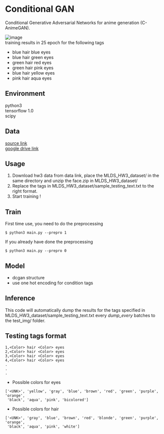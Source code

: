 Conditional GAN
====
Conditional Generative Adversarial Networks for anime generation (C-AnimeGAN).

![image](https://github.com/m516825/Conditional-GAN/blob/master/asset/result.gif) <br />
training results in 25 epoch for the following tags
- blue hair blue eyes
- blue hair green eyes
- green hair red eyes
- green hair pink eyes
- blue hair yellow eyes
- pink hair aqua eyes

## Environment
python3 <br />
tensorflow 1.0 <br />
scipy <br />

## Data
[source link](https://drive.google.com/open?id=0BwJmB7alR-AvMHEtczZZN0EtdzQ) <br />
[google drive link]()

## Usage 
1. Download hw3 data from data link, place the MLDS_HW3_dataset/ in the same directory and unzip the face.zip in MLDS_HW3_dataset/
2. Replace the tags in MLDS_HW3_dataset/sample_testing_text.txt to the right format. 
3. Start training !

## Train
First time use, you need to do the preprocessing
```
$ python3 main.py --prepro 1
```
If you already have done the preprocessing
```
$ python3 main.py --prepro 0
```
## Model
- dcgan structure
- use one hot encoding for condition tags

## Inference 
This code will automatically dump the results for the tags specified in MLDS_HW3_dataset/sample_testing_text.txt every <em>dump_every</em> batches to the test_img/ folder. <br />

## Testing tags format
```
1,<Color> hair <Color> eyes 
2,<Color> hair <Color> eyes
3,<Color> hair <Color> eyes
4,<Color> hair <Color> eyes
.
.
.
```
- Possible colors for eyes
```
['<UNK>', 'yellow', 'gray', 'blue', 'brown', 'red', 'green', 'purple', 'orange',
 'black', 'aqua', 'pink', 'bicolored']
```
- Possible colors for hair
```
['<UNK>', 'gray', 'blue', 'brown', 'red', 'blonde', 'green', 'purple', 'orange',
 'black', 'aqua', 'pink', 'white']
```









